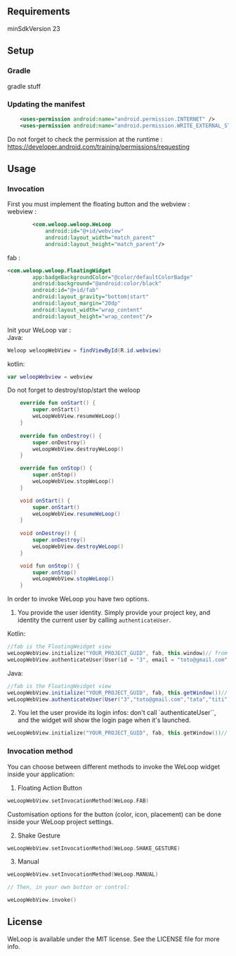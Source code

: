 


## Requirements

minSdkVersion 23

## Setup

### Gradle

gradle stuff

### Updating the manifest

```xml
    <uses-permission android:name="android.permission.INTERNET" />
    <uses-permission android:name="android.permission.WRITE_EXTERNAL_STORAGE"/>
```
Do not forget to check the permission at the runtime : https://developer.android.com/training/permissions/requesting

## Usage

### Invocation

First you must implement the floating button and the webview :  
webview :
```xml
        <com.weloop.weloop.WeLoop
            android:id="@+id/webview"
            android:layout_width="match_parent"
            android:layout_height="match_parent"/>
```
fab :
```xml
<com.weloop.weloop.FloatingWidget
        app:badgeBackgroundColor="@color/defaultColorBadge"
        android:background="@android:color/black"
        android:id="@+id/fab"
        android:layout_gravity="bottom|start"
        android:layout_margin="20dp"
        android:layout_width="wrap_content"
        android:layout_height="wrap_content"/>
```
Init your WeLoop var :  
Java:
```java
Weloop weloopWebView = findViewById(R.id.webview)
```
kotlin:
```kotlin
var weloopWebview = webview
```
Do not forget to destroy/stop/start the weloop
```kotlin
    override fun onStart() {
        super.onStart()
        weLoopWebView.resumeWeLoop()
    }
    
    override fun onDestroy() {
        super.onDestroy()
        weLoopWebView.destroyWeLoop()
    }

    override fun onStop() {
        super.onStop()
        weLoopWebView.stopWeLoop()
    }
```

```java
    void onStart() {
        super.onStart()
        weLoopWebView.resumeWeLoop()
    }
    
    void onDestroy() {
        super.onDestroy()
        weLoopWebView.destroyWeLoop()
    }

    void fun onStop() {
        super.onStop()
        weLoopWebView.stopWeLoop()
    }
```
In order to invoke WeLoop you have two options. 

1. You provide the user identity. Simply provide your project key, and identity the current user by calling `authenticateUser`.

Kotlin:
```kotlin
//fab is the FloatingWeidget view
weLoopWebView.initialize("YOUR_PROJECT_GUID", fab, this.window)// from a fragment : activity.window
weLoopWebView.authenticateUser(User(id = "3", email = "toto@gmail.com", firstName = "tata", lastName = "titi"))
```
Java:
```java
//fab is the FloatingWeidget view
weLoopWebView.initialize("YOUR_PROJECT_GUID", fab, this.getWindow())// from a fragment : activity.getWindow()
weLoopWebView.authenticateUser(User("3","toto@gmail.com","tata","titi"))
```

2. You let the user provide its login infos: don't call `authenticateUser``, and the widget will show the login page when it's launched.

```kotlin
weLoopWebView.initialize("YOUR_PROJECT_GUID", fab, this.getWindow())// from a fragment : activity.getWindow()
```


### Invocation method

You can choose between different methods to invoke the WeLoop widget inside your application:

1. Floating Action Button

```kotlin
weLoopWebView.setInvocationMethod(WeLoop.FAB)
```

Customisation options for the button (color, icon, placement) can be done inside your WeLoop project settings.

2. Shake Gesture

```kotlin
weLoopWebView.setInvocationMethod(WeLoop.SHAKE_GESTURE)
```

3. Manual

```kotlin 
weLoopWebView.setInvocationMethod(WeLoop.MANUAL)

// Then, in your own button or control:

weLoopWebView.invoke()

```

## License

WeLoop is available under the MIT license. See the LICENSE file for more info.
